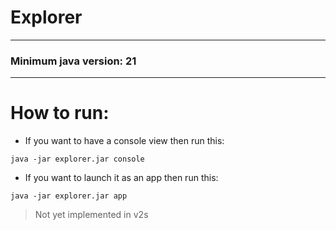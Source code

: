 # Explorer

---

### Minimum java version: 21

---

# How to run:

- If you want to have a console view then run this:
```shell
java -jar explorer.jar console
```

- If you want to launch it as an app then run this:
```shell
java -jar explorer.jar app
```
> Not yet implemented in v2s